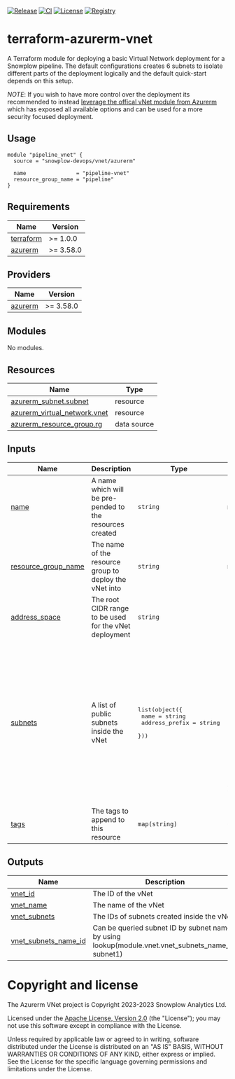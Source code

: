 [![Release][release-image]][release] [![CI][ci-image]][ci] [![License][license-image]][license] [![Registry][registry-image]][registry]

# terraform-azurerm-vnet

A Terraform module for deploying a basic Virtual Network deployment for a Snowplow pipeline. The default configurations creates 6 subnets to isolate different parts of the deployment logically and the default quick-start depends on this setup.

_NOTE_: If you wish to have more control over the deployment its recommended to instead [leverage the offical vNet module from Azurerm](https://github.com/Azure/terraform-azurerm-vnet/tree/main) which has exposed all available options and can be used for a more security focused deployment.

## Usage

```hcl
module "pipeline_vnet" {
  source = "snowplow-devops/vnet/azurerm"

  name                = "pipeline-vnet"
  resource_group_name = "pipeline"
}
```

## Requirements

| Name | Version |
|------|---------|
| <a name="requirement_terraform"></a> [terraform](#requirement\_terraform) | >= 1.0.0 |
| <a name="requirement_azurerm"></a> [azurerm](#requirement\_azurerm) | >= 3.58.0 |

## Providers

| Name | Version |
|------|---------|
| <a name="provider_azurerm"></a> [azurerm](#provider\_azurerm) | >= 3.58.0 |

## Modules

No modules.

## Resources

| Name | Type |
|------|------|
| [azurerm_subnet.subnet](https://registry.terraform.io/providers/hashicorp/azurerm/latest/docs/resources/subnet) | resource |
| [azurerm_virtual_network.vnet](https://registry.terraform.io/providers/hashicorp/azurerm/latest/docs/resources/virtual_network) | resource |
| [azurerm_resource_group.rg](https://registry.terraform.io/providers/hashicorp/azurerm/latest/docs/data-sources/resource_group) | data source |

## Inputs

| Name | Description | Type | Default | Required |
|------|-------------|------|---------|:--------:|
| <a name="input_name"></a> [name](#input\_name) | A name which will be pre-pended to the resources created | `string` | n/a | yes |
| <a name="input_resource_group_name"></a> [resource\_group\_name](#input\_resource\_group\_name) | The name of the resource group to deploy the vNet into | `string` | n/a | yes |
| <a name="input_address_space"></a> [address\_space](#input\_address\_space) | The root CIDR range to be used for the vNet deployment | `string` | `"10.0.0.0/16"` | no |
| <a name="input_subnets"></a> [subnets](#input\_subnets) | A list of public subnets inside the vNet | <pre>list(object({<br>    name           = string<br>    address_prefix = string<br>  }))</pre> | <pre>[<br>  {<br>    "address_prefix": "10.0.1.0/24",<br>    "name": "collector-agw1"<br>  },<br>  {<br>    "address_prefix": "10.0.10.0/24",<br>    "name": "igluserver-agw1"<br>  },<br>  {<br>    "address_prefix": "10.0.11.0/24",<br>    "name": "igluserver-db1"<br>  },<br>  {<br>    "address_prefix": "10.0.20.0/24",<br>    "name": "public1"<br>  }<br>]</pre> | no |
| <a name="input_tags"></a> [tags](#input\_tags) | The tags to append to this resource | `map(string)` | `{}` | no |

## Outputs

| Name | Description |
|------|-------------|
| <a name="output_vnet_id"></a> [vnet\_id](#output\_vnet\_id) | The ID of the vNet |
| <a name="output_vnet_name"></a> [vnet\_name](#output\_vnet\_name) | The name of the vNet |
| <a name="output_vnet_subnets"></a> [vnet\_subnets](#output\_vnet\_subnets) | The IDs of subnets created inside the vNet |
| <a name="output_vnet_subnets_name_id"></a> [vnet\_subnets\_name\_id](#output\_vnet\_subnets\_name\_id) | Can be queried subnet ID by subnet name by using lookup(module.vnet.vnet\_subnets\_name\_id, subnet1) |

# Copyright and license

The Azurerm VNet project is Copyright 2023-2023 Snowplow Analytics Ltd.

Licensed under the [Apache License, Version 2.0][license] (the "License");
you may not use this software except in compliance with the License.

Unless required by applicable law or agreed to in writing, software
distributed under the License is distributed on an "AS IS" BASIS,
WITHOUT WARRANTIES OR CONDITIONS OF ANY KIND, either express or implied.
See the License for the specific language governing permissions and
limitations under the License.

[release]: https://github.com/snowplow-devops/terraform-azurerm-vnet/releases/latest
[release-image]: https://img.shields.io/github/v/release/snowplow-devops/terraform-azurerm-vnet

[ci]: https://github.com/snowplow-devops/terraform-azurerm-vnet/actions?query=workflow%3Aci
[ci-image]: https://github.com/snowplow-devops/terraform-azurerm-vnet/workflows/ci/badge.svg

[license]: https://www.apache.org/licenses/LICENSE-2.0
[license-image]: https://img.shields.io/badge/license-Apache--2-blue.svg?style=flat

[registry]: https://registry.terraform.io/modules/snowplow-devops/vnet/azurerm/latest
[registry-image]: https://img.shields.io/static/v1?label=Terraform&message=Registry&color=7B42BC&logo=terraform
